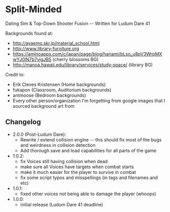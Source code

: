 # Split-Minded

Dating Sim &amp; Top-Down Shooter Fusion -- Written for Ludum Dare 41

Backgrounds found at:
 * http://ayaemo.skr.jp/material_school.html
 * http://www.library-furniture.org
 * https://aminoapps.com/c/japan/page/blog/hanami/bLso_u8pV3WrpMXwYJ0lN7b7vjgJB5 (cherry blossoms BG)
 * http://manoa.hawaii.edu/library/services/study-space/ (library BG)

Credit to:
 * Erik Cleves Kristensen (Home backgrounds)
 * fukapon (Classroom, Auditorium backgrounds)
 * antmoose (Bedroom backgrounds)
 * Every other person/organization I'm forgetting from google images that I sourced background art from


## Changelog
 * 2.0.0 (Post-Ludum Dare):
    - Rewrite / extend collision engine -- this should fix most of the bugs and weirdness in collision detection
    - Add thorough save and load capabilities for all parts of the game
 * 1.0.2:
    - fix Voices still having collision when dead
    - make sure all Voices have targets when combat starts
    - make it much easier for the player to survive in combat
    - fix some script typos and misspellings (in tags and filenames and etc)
 * 1.0.1:
    - fixed other voices not being able to damage the player (whoops)
 * 1.0.0:
    - initial release (Ludum Dare 41 deadline)

